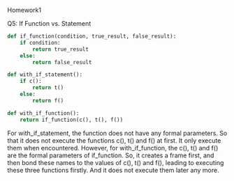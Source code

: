 Homework1

Q5: If Function vs. Statement

```python
def if_function(condition, true_result, false_result):
    if condition:
        return true_result
    else:
        return false_result
```

```python
def with_if_statement():
    if c():
        return t()
    else:
        return f()

def with_if_function():
    return if_function(c(), t(), f())
```

For with_if_statement, the function does not have any formal parameters. So that it does not execute the functions c(), t() and f() at first. It only execute them when encountered. However, for with_if_function, the c(), t() and f() are the formal parameters of if_function. So, it creates a frame first, and then bond these names to the values of c(), t() and f(), leading to executing these three functions firstly. And it does not execute them later any more.